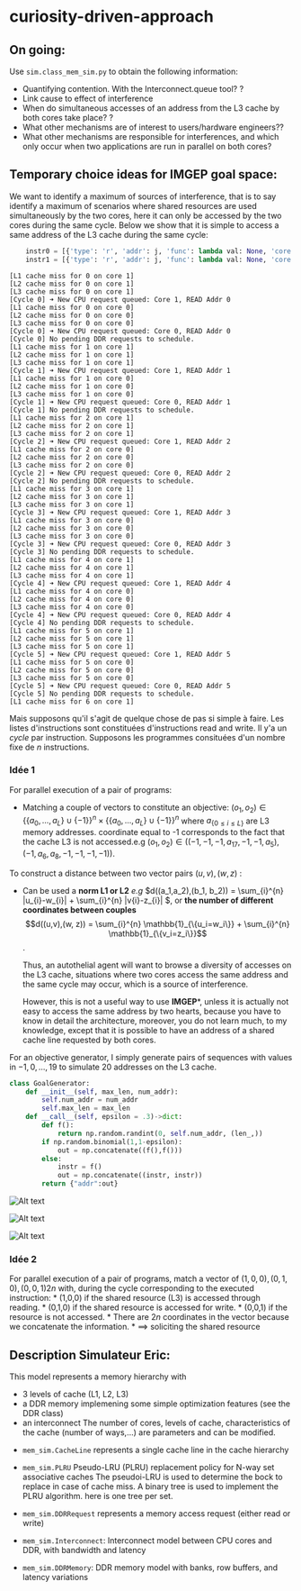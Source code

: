 # curiosity-driven-approach

## On going:
Use `sim.class_mem_sim.py` to obtain the following information:
* Quantifying contention. With the Interconnect.queue tool? ? 
* Link cause to effect of interference
* When do simultaneous accesses of an address from the L3 cache by both cores take place? ? 
* What other mechanisms are of interest to users/hardware engineers??
* What other mechanisms are responsible for interferences, and which only occur when two applications are run in parallel on both cores?
## Temporary choice ideas for IMGEP goal space: 
We want to identify a maximum of sources of interference, that is to say identify a maximum of scenarios where shared resources are used simultaneously by the two cores, here it can only be accessed by the two cores during the same cycle.
Below we show that it is simple to access a same address of the L3 cache during the same cycle:

```python
    instr0 = [{'type': 'r', 'addr': j, 'func': lambda val: None, 'core': 0} for j in range(20)]
    instr1 = [{'type': 'r', 'addr': j, 'func': lambda val: None, 'core': 1} for j in range(20)]
```
```
[L1 cache miss for 0 on core 1]
[L2 cache miss for 0 on core 1]
[L3 cache miss for 0 on core 1]
[Cycle 0] ➜ New CPU request queued: Core 1, READ Addr 0
[L1 cache miss for 0 on core 0]
[L2 cache miss for 0 on core 0]
[L3 cache miss for 0 on core 0]
[Cycle 0] ➜ New CPU request queued: Core 0, READ Addr 0
[Cycle 0] No pending DDR requests to schedule.
[L1 cache miss for 1 on core 1]
[L2 cache miss for 1 on core 1]
[L3 cache miss for 1 on core 1]
[Cycle 1] ➜ New CPU request queued: Core 1, READ Addr 1
[L1 cache miss for 1 on core 0]
[L2 cache miss for 1 on core 0]
[L3 cache miss for 1 on core 0]
[Cycle 1] ➜ New CPU request queued: Core 0, READ Addr 1
[Cycle 1] No pending DDR requests to schedule.
[L1 cache miss for 2 on core 1]
[L2 cache miss for 2 on core 1]
[L3 cache miss for 2 on core 1]
[Cycle 2] ➜ New CPU request queued: Core 1, READ Addr 2
[L1 cache miss for 2 on core 0]
[L2 cache miss for 2 on core 0]
[L3 cache miss for 2 on core 0]
[Cycle 2] ➜ New CPU request queued: Core 0, READ Addr 2
[Cycle 2] No pending DDR requests to schedule.
[L1 cache miss for 3 on core 1]
[L2 cache miss for 3 on core 1]
[L3 cache miss for 3 on core 1]
[Cycle 3] ➜ New CPU request queued: Core 1, READ Addr 3
[L1 cache miss for 3 on core 0]
[L2 cache miss for 3 on core 0]
[L3 cache miss for 3 on core 0]
[Cycle 3] ➜ New CPU request queued: Core 0, READ Addr 3
[Cycle 3] No pending DDR requests to schedule.
[L1 cache miss for 4 on core 1]
[L2 cache miss for 4 on core 1]
[L3 cache miss for 4 on core 1]
[Cycle 4] ➜ New CPU request queued: Core 1, READ Addr 4
[L1 cache miss for 4 on core 0]
[L2 cache miss for 4 on core 0]
[L3 cache miss for 4 on core 0]
[Cycle 4] ➜ New CPU request queued: Core 0, READ Addr 4
[Cycle 4] No pending DDR requests to schedule.
[L1 cache miss for 5 on core 1]
[L2 cache miss for 5 on core 1]
[L3 cache miss for 5 on core 1]
[Cycle 5] ➜ New CPU request queued: Core 1, READ Addr 5
[L1 cache miss for 5 on core 0]
[L2 cache miss for 5 on core 0]
[L3 cache miss for 5 on core 0]
[Cycle 5] ➜ New CPU request queued: Core 0, READ Addr 5
[Cycle 5] No pending DDR requests to schedule.
[L1 cache miss for 6 on core 1]
```

Mais supposons qu'il s'agit de quelque chose de pas si simple à faire.
Les listes d'instructions sont constituées d'instructions read and write. Il y'a un *cycle* par instruction.
Supposons les programmes consituées d'un nombre fixe de $n$ instructions.
### Idée 1
For parallel execution of a pair of programs:
* Matching a couple of vectors to constitute an objective:  $(o_1, o_2) \in\{\{a_{0},...,a_{L}\}\cup\{-1\}\}^{n}\times \{\{a_{0},...,a_{L}\}\cup\{-1\}\}^{n}$  where $a_{\{0\leq i \leq L\}}$ are L3 memory addresses. coordinate equal to -1 corresponds to the fact that the cache L3 is not accessed.e.g $(o_1,o_2)\in((-1, -1, -1, a_{17}, -1, -1, a_{5}),(-1, a_{6}, a_{8}, -1, -1,-1, -1))$.

To construct a distance between two vector pairs $(u,v),(w, z)$ :
* Can be used a  **norm L1 or L2** *e.g* $d((a_1,a_2),(b_1, b_2)) = \sum_{i}^{n} |u_{i}-w_{i}| + \sum_{i}^{n} |v{i}-z_{i}| $, or **the number of different coordinates between couples**  $$d((u,v),(w, z)) = \sum_{i}^{n} \mathbb{1}_{\{u_i=w_i\}} + \sum_{i}^{n} \mathbb{1}_{\{v_i=z_i\}}$$. 

 	Thus, an autothelial agent will want to browse a diversity of accesses on the L3 cache, situations where two cores access the same address and the same cycle may occur, which is a source of interference.

  However, this is not a useful way to use **IMGEP***, unless it is actually not easy to access the same address by two hearts, because you have to know in detail the architecture, moreover, you do not learn much, to my knowledge, except that it is possible to have an address of a shared cache line requested by both cores.
  
For an objective generator, I simply generate pairs of sequences with values in ${-1,0,...,19}$ to simulate 20 addresses on the L3 cache.

```python
class GoalGenerator:
    def __init__(self, max_len, num_addr):
        self.num_addr = num_addr
        self.max_len = max_len
    def __call__(self, epsilon = .3)->dict:
        def f():
            return np.random.randint(0, self.num_addr, (len_,))
        if np.random.binomial(1,1-epsilon):
            out = np.concatenate((f(),f()))
        else:
            instr = f()
            out = np.concatenate((instr, instr))
        return {"addr":out}
```

![Alt text](image/figure1.png)

![Alt text](image/figure2.png)

![Alt text](image/figure3.png)

### Idée 2	
For parallel execution of a pair of programs, match a vector of ${ {(1,0,0),(0,1,0), (0,0,1) }} {2n}$ with, during the cycle corresponding to the executed instruction:
	* (1,0,0) if the shared resource (L3) is accessed through reading. 
	* (0,1,0) if the shared resource is accessed for write.
	* (0,0,1) if the resource is not accessed.
	* There are $2n$ coordinates in the vector because we concatenate the information.
	* $\implies$ soliciting the shared resource 

## Description Simulateur Eric:
 This model represents a memory hierarchy with
 - 3 levels of cache (L1, L2, L3)
 - a DDR memory implemening some simple optimization features (see the DDR class)
 - an interconnect
 The number of cores, levels of cache, characteristics of the cache (number of ways,...)
 are parameters and can be modified.


* `mem_sim.CacheLine` represents a single cache line in the cache hierarchy

* `mem_sim.PLRU` Pseudo-LRU (PLRU) replacement policy for N-way set associative caches
The pseudoi-LRU is used to determine the bock to replace in case of cache miss.
A binary tree is used to implement the PLRU algorithm. here is one tree per set.

* `mem_sim.DDRRequest` represents a memory access request (either read or write)
* `mem_sim.Interconnect`: Interconnect model between CPU cores and DDR, with bandwidth and latency
* `mem_sim.DDRMemory`:  DDR memory model with banks, row buffers, and latency variations
